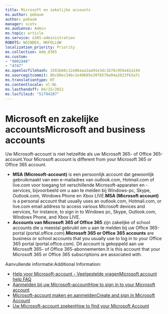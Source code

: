 ```yaml
---
title: Microsoft en zakelijke accounts
ms.author: pebaum
author: pebaum
manager: scotv
ms.audience: Admin
ms.topic: article
ms.service: o365-administration
ROBOTS: NOINDEX, NOFOLLOW
localization_priority: Priority
ms.collection: Adm_O365
ms.custom:
- "9002448"
- "4747"
ms.openlocfilehash: 1501b66c12e06aaa2aa91e3dc1b78c959a42a144
ms.sourcegitcommit: 8bc60ec34bc1e40685e3976576e04a2623f63a7c
ms.translationtype: HT
ms.contentlocale: nl-NL
ms.lasthandoff: 04/15/2021
ms.locfileid: "51794287"
---
```

# <a name="microsoft-and-business-accounts"></a><span data-ttu-id="b5a98-102">Microsoft en zakelijke accounts</span><span class="sxs-lookup"><span data-stu-id="b5a98-102">Microsoft and business accounts</span></span>

<span data-ttu-id="b5a98-103">Uw Microsoft-account is niet hetzelfde als uw Microsoft 365- of Office 365-account.</span><span class="sxs-lookup"><span data-stu-id="b5a98-103">Your Microsoft account is different from your Microsoft 365 or Office 365 account.</span></span>

- <span data-ttu-id="b5a98-104">**MSA (Microsoft-account)** is een persoonlijk account dat gewoonlijk gebruikmaakt van een e-mailadres van outlook.com, Hotmail.com of live.com voor toegang tot verschillende Microsoft-apparaten en -services, bijvoorbeeld om u aan te melden bij Windows-pc, Skype, Outlook.com, Windows Phone en Xbox LIVE.</span><span class="sxs-lookup"><span data-stu-id="b5a98-104">**MSA (Microsoft account)** is a personal account that usually uses an outlook.com, Hotmail.com, or live.com email address to access various Microsoft devices and services, for instance, to sign in to Windows pc, Skype, Outlook.com, Windows Phone, and Xbox LIVE.</span></span>
- <span data-ttu-id="b5a98-105">**Accounts van Microsoft 365 of Office 365** zijn zakelijke of school accounts die u meestal gebruikt om u aan te melden bij uw Office 365-portal (portal.office.com).</span><span class="sxs-lookup"><span data-stu-id="b5a98-105">**Microsoft 365 or Office 365 accounts** are business or school accounts that you usually use to log in to your Office 365 portal (portal.office.com).</span></span> <span data-ttu-id="b5a98-106">Dit account is gekoppeld aan uw Microsoft 365- of Office 365-abonnementen.</span><span class="sxs-lookup"><span data-stu-id="b5a98-106">It is this account that your Microsoft 365 or Office 365 subscriptions are associated with.</span></span>

<span data-ttu-id="b5a98-107">Aanvullende informatie:</span><span class="sxs-lookup"><span data-stu-id="b5a98-107">Additional Information:</span></span>

- [<span data-ttu-id="b5a98-108">Help voor Microsoft-account - Veelgestelde vragen</span><span class="sxs-lookup"><span data-stu-id="b5a98-108">Microsoft account help FAQ</span></span>](https://support.microsoft.com/hub/4294457/microsoft-account-help) 
- [<span data-ttu-id="b5a98-109">Aanmelden bij uw Microsoft-account</span><span class="sxs-lookup"><span data-stu-id="b5a98-109">How to sign in to your Microsoft account</span></span>](https://support.microsoft.com/help/4028195/microsoft-account-how-to-sign-in)
- [<span data-ttu-id="b5a98-110">Microsoft-account maken en aanmelden</span><span class="sxs-lookup"><span data-stu-id="b5a98-110">Create and sign in Microsoft Account</span></span>](https://account.microsoft.com/account)
- [<span data-ttu-id="b5a98-111">Uw Microsoft-account zoeken</span><span class="sxs-lookup"><span data-stu-id="b5a98-111">How to find your Microsoft Account</span></span>](https://support.microsoft.com/help/13811/microsoft-account-how-to-find)

